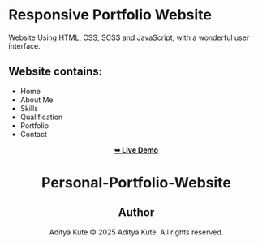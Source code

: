 # Responsive Portfolio Website 

Website Using HTML, CSS, SCSS and JavaScript, with a wonderful user interface.

## Website contains: 

- Home
- About Me
- Skills
- Qualification
- Portfolio
- Contact

<div align="center">
<a href="thriving-scone-f1a7b9.netlify.app"><strong>➥ Live Demo</strong></a>


# Personal-Portfolio-Website

##  Author
Aditya Kute
© 2025 Aditya Kute. All rights reserved.
